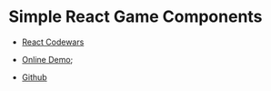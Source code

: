 # Simple React Game Components

- [React Codewars](katas/readme.md)

- [Online Demo](storybook/index.html);
- [Github](https://github.com/Kvisaz/react-game-components)
